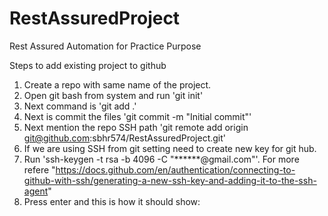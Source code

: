 # RestAssuredProject
Rest Assured Automation for Practice Purpose

Steps to add existing project to github
1. Create a repo with same name of the project.
2. Open git bash from system and run 'git init'
3. Next command is 'git add .'
4. Next is commit the files 'git commit -m "Initial commit"'
5. Next mention the repo SSH path 'git remote add origin git@github.com:sbhr574/RestAssuredProject.git'
6. If we are using SSH from git setting need to create new key for git hub.
7. Run 'ssh-keygen -t rsa -b 4096 -C "******@gmail.com"'. For more refere "https://docs.github.com/en/authentication/connecting-to-github-with-ssh/generating-a-new-ssh-key-and-adding-it-to-the-ssh-agent"
8. Press enter and this is how it should show: 

